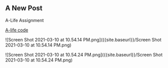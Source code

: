 ## A New Post

A-Life Assignment

[A-life code](https://editor.p5js.org/s1gr1dc/sketches/0JvN1l-Tt)

![Screen Shot 2021-03-10 at 10.54.14 PM.png]({{site.baseurl}}/Screen Shot 2021-03-10 at 10.54.14 PM.png)

![Screen Shot 2021-03-10 at 10.54.24 PM.png]({{site.baseurl}}/Screen Shot 2021-03-10 at 10.54.24 PM.png)


